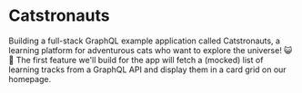 # Catstronauts
Building a full-stack GraphQL example application called Catstronauts, a learning platform for adventurous cats who want to explore the universe! 😺 🚀  The first feature we'll build for the app will fetch a (mocked) list of learning tracks from a GraphQL API and display them in a card grid on our homepage.
